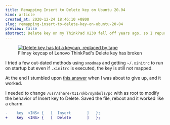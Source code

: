 ```yaml
---
title: Remapping Insert to Delete key on Ubuntu 20.04
kind: article
created_at: 2020-12-24 18:46:10 +0800
slug: remapping-insert-to-delete-key-on-ubuntu-20-04
preview: false
abstract: Delete key on my ThinkPad X230 fell off years ago, so I repurposed the rarely used Insert key into a Delete key
---
```


<figure>
  <a href="./5fe46042198abdelete_key_null.jpg" target="_blank">
    <img src="./5fe46042198abdelete_key_null.jpg" style="max-width: 100%; max-height: 500px;" alt="Delete key has lot a keycap, replaced by tape">
  </a>
<figcaption>Filmsy keycap of Lenovo ThinkPad's Delete key has broken</figcaption>
</figure>

I tried a few out-dated methods using `xmodmap` and getting `~/.xinitrc` to run on startup but even if `.xinitrc` is executed, the key is still not mapped.

At the end I stumbled upon [this answer](https://askubuntu.com/questions/325272/permanent-xmodmap-in-ubuntu-13-04/347382) when I was about to give up, and it worked.

I needed to change `/usr/share/X11/xkb/symbols/pc` with as root to modify the behavior of Insert key to Delete. Saved the file, reboot and it worked like a charm.

~~~diff
-    key  <INS> {	[  Insert		]	};
+    key  <INS> {	[  Delete		]	};
~~~
